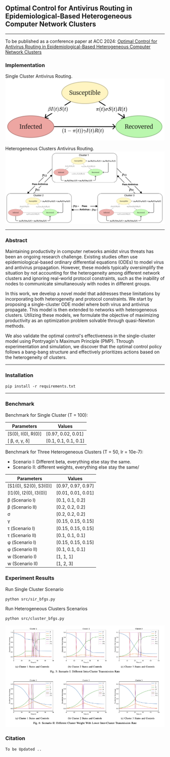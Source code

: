 ## Optimal Control for Antivirus Routing in Epidemiological-Based Heterogeneous Computer Network Clusters

----
To be published as a conference paper at ACC 2024: [Optimal Control for Antivirus Routing in Epidemiological-Based Heterogeneous Computer Network Clusters](assets/preprint.pdf)

### Implementation
Single Cluster Antivirus Routing.
![Single Cluster](assets/singlecluster_updated.png)

Heterogeneous Clusters Antivirus Routing.
![Heterogeneous Clusters](assets/multicluster_large.png)

----

### Abstract
Maintaining productivity in computer networks amidst virus threats has been an ongoing research challenge. Existing studies often use epidemiological-based ordinary differential equations (ODEs) to model virus and antivirus propagation. However, these models typically oversimplify the situation by not accounting for the heterogeneity among different network clusters and ignoring real-world protocol constraints, such as the inability of nodes to communicate simultaneously with nodes in different groups.

In this work, we develop a novel model that addresses these limitations by incorporating both heterogeneity and protocol constraints. We start by proposing a single-cluster ODE model where both virus and antivirus propagate. This model is then extended to networks with heterogeneous clusters. Utilizing these models, we formulate the objective of maximizing productivity as an optimization problem solvable through quasi-Newton methods.

We also validate the optimal control's effectiveness in the single-cluster model using Pontryagin's Maximum Principle (PMP). Through experimentation and simulation, we discover that the optimal control policy follows a bang-bang structure and effectively prioritizes actions based on the heterogeneity of clusters.

---- 

### Installation
    pip install -r requirements.txt

----
### Benchmark
Benchmark for Single Cluster (T = 100):

| Parameters          | Values                |
|---------------------|-----------------------|
| \[S(0), I(0), R(0)] | \[0.97, 0.02, 0.01]   |
| \[ β, σ, γ, δ]      | \[0.1, 0.1, 0.1, 0.1] |


Benchmark for Three Heterogeneous Clusters (T = 50, lr = 10e-7):
- Scenario I: Different beta, everything else stay the same.
- Scenario II: different weights, everything else stay the same/

| Parameters             | Values              |
|------------------------|---------------------|
| \[S1(0), S2(0), S3(0)] | \[0.97, 0.97, 0.97] |
| \[I1(0), I2(0), I3(0)] | \[0.01, 0.01, 0.01] |
| β (Scenario I)         | \[0.1, 0.1, 0.2]    |
| β (Scenario II)        | \[0.2, 0.2, 0.2]    |
| σ                      | \[0.2, 0.2, 0.2]    |
| γ                      | \[0.15, 0.15, 0.15] |
| τ (Scenario I)         | \[0.15, 0.15, 0.15] |
| τ (Scenario II)        | \[0.1, 0.1, 0.1]    |
| φ (Scenario I)         | \[0.15, 0.15, 0.15] |
| φ (Scenario II)        | \[0.1, 0.1, 0.1]    |
| w (Scenario I)         | \[1, 1, 1]          |
| w (Scenario II)        | \[1, 2, 3]          |

### Experiment Results
Run Single Cluster Scenario
```
python src/sir_bfgs.py
```

Run Heterogeneous Clusters Scenarios
```
python src/cluster_bfgs.py
```

![Experiment Results](assets/experiment_results.png)

### Citation
    To be Updated ..